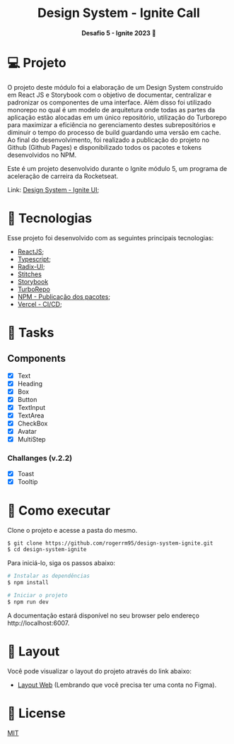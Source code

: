 <h1 align='center'>
    Design System - Ignite Call
</h1>

<h4 align='center'>
Desafio 5 - Ignite 2023 🚀
</h4>

 # 💻 Projeto
 O projeto deste módulo foi a elaboração de um Design System construído em React JS e Storybook com o objetivo de documentar, centralizar e padronizar os componentes de uma interface. Além disso foi utilizado monorepo no qual é um modelo de arquitetura onde todas as partes da aplicação estão alocadas em um único repositório, utilização do Turborepo para maximizar a eficiência no gerenciamento destes subrepositórios e diminuir o tempo do processo de build guardando uma versão em cache. Ao final do desenvolvimento, foi realizado a publicação do projeto no Github (Github Pages) e disponibilizado todos os pacotes e tokens desenvolvidos no NPM. 
 
 Este é um projeto desenvolvido durante o Ignite módulo 5, um programa de aceleração de carreira da Rocketseat. 
 
 Link: [Design System - Ignite UI](https://vercel.com/docs/concepts/dashboard-features);
 
 # 🧪 Tecnologias

Esse projeto foi desenvolvido com as seguintes principais tecnologias:
- [ReactJS](https://pt-br.reactjs.org/);
- [Typescript](https://www.typescriptlang.org/);
- [Radix-UI](https://www.radix-ui.com/);
- [Stitches](https://stitches.dev/)
- [Storybook](https://storybook.js.org/)
- [TurboRepo](https://turbo.build/)
- [NPM - Publicação dos pacotes](https://www.npmjs.com/);
- [Vercel - CI/CD](https://vercel.com/docs/concepts/dashboard-features);

# 🚧 Tasks

## Components
 - [X] Text
 - [X] Heading
 - [X] Box
 - [X] Button
 - [X] TextInput
 - [X] TextArea
 - [X] CheckBox
 - [X] Avatar
 - [X] MultiStep

### Challanges (v.2.2)
 - [X] Toast
 - [X] Tooltip

# 🚀 Como executar

Clone o projeto e acesse a pasta do mesmo.

```bash
$ git clone https://github.com/rogerrm95/design-system-ignite.git
$ cd design-system-ignite
```
Para iniciá-lo, siga os passos abaixo:
```bash
# Instalar as dependências
$ npm install

# Iniciar o projeto
$ npm run dev
```
A documentação estará disponível no seu browser pelo endereço http://localhost:6007.

# 🎨 Layout
Você pode visualizar o layout do projeto através do link abaixo:
- [Layout Web](https://www.figma.com/file/ZS8dUmqvFqUsL0f1MFGhmo/Ignite-Call?node-id=0-1&t=ij8GOKdAuZcHb5mP-0) (Lembrando que você precisa ter uma conta no Figma).

# 📃 License
[MIT](https://choosealicense.com/licenses/mit/)
